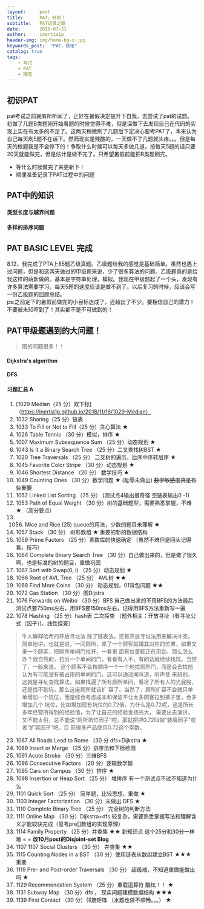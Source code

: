 ```yaml
---
layout:     post
title:      PAT，开始！
subtitle:   PAT记录之路
date:       2018-07-21
author:     inertia1p
header-img: img/home-bg-o.jpg
keywords_post:  "PAT，随笔"
catalog: true
tags:
    - 考试
    - PAT
    - 随笔
---
```


## 初识PAT

  pat考试之前就有所听闻了，正好在暑假决定提升下自我，去尝试了pat的试题。初做了几题B类题刚开始看题的时候觉得不难，但是深做下去发现自己在代码的实现上实在有太多的不足了。这两天稍微刷了几题后下定决心要考PAT了，本来认为自己每天刷5题不在话下。然而现实是残酷的，一天做不了几题就头疼。。。但是每天的做题我是不会停下的！争取什么时候可以每天多做几道。按每天5题的话只要20天就能做完，但是估计是做不完了。只希望暑假前能把B类题刷完。<br>
  * 等什么时候做完了来更新下！
  * 顺便准备记录下PAT过程中的问题

## PAT中的知识

#### 类型长度与越界问题


#### 多样的排序问题

## PAT BASIC LEVEL 完成

8.12，我完成了PTA上85题乙级真题。乙级题给我的感觉是基础简单。虽然也遇上过问题，但是和这两天做过的甲级题来说，少了很多算法的问题。乙级题真的是给我这样的萌新做的。基本是字符串处理，模拟。我现在甲级题起了一个头，发现有许多算法需要学习，每天5题的速度应该是做不到了。以后复习的时候，应该会写一份乙级题的回顾总结。  
ps:之前定下的暑假前做完的小目标达成了，还超出了不少。要相信自己的潜力！不要被未知吓到了！其实都不是不可做到的！


## PAT甲级题遇到的大问题！

>图的问题很多！！

#### Dijkstra's algorithm

#### DFS

#### 习题汇总 A

1. [1029 Median（25 分）双下标]（https://inertia1p.github.io/2018/11/16/1029-Median）
2. 1032 Sharing（25 分）链表
3. 1033 To Fill or Not to Fill（25 分）贪心算法 ★
4. 1026 Table Tennis （30 分）模拟，排序 ★
5. 1007 Maximum Subsequence Sum （25 分）动态规划 ★
6. 1043 Is It a Binary Search Tree （25 分）二叉查找树BST ★
7. 1020 Tree Traversals （25 分） 二叉树的遍历，后序中序转层序 ★
8. 1045 Favorite Color Stripe （30 分）动态规划 ★
9. 1046 Shortest Distance （20 分） 数学技巧 ★
10. 1049 Counting Ones （30 分）数学问题 ★ (耻辱未做出)
~~数学敏感度真是有些重要~~
11. 1052 Linked List Sorting （25 分） (测试点4输出很奇怪 空链表输出0 -1)
12. 1053 Path of Equal Weight （30 分）树的基础题型，需要熟悉掌握，不难 ★ （高分要点）
13. 1056. Mice and Rice (25) queue的用法，少数的题目未理解 ★
14. 1057 Stack （30 分） 树形数组 ★ 重要的新的数据结构
15. 1059 Prime Factors （25 分）素数库的快速确定 （虽然不难但是回头记得看，技巧）
16. 1064 Complete Binary Search Tree （30 分）自己做出来的，但是做了很久啊，也是标准的树的题目，重做巩固
17. 1067 Sort with Swap(0, i) （25 分）动态规划 ★
18. 1066 Root of AVL Tree （25 分） AVL树 ★★
19. 1068 Find More Coins （30 分） 动态规划，01背包问题 ★★
20. 1072 Gas Station （30 分）图Dijstra
21. 1076 Forwards on Weibo （30 分）BFS 自己做出来的不用BFS的方法最后测试点要750ms左右，用BFS要150ms左右，记得用BFS方法重新写一遍
22. 1078 Hashing （25 分）hash表 二次探查 （题外相关：开放寻址（有寻址公式（因子）)、线性探查）
>牛人解释哈希的开放寻址法
除了链表法，还有开放寻址法用来解决冲突。
    简单地讲，也就是说，一间厕所，来了一个顾客就蹲其对应的位置，如果又来一个顾客，把厕所单间门拉开，一看里
面有位童鞋正在用劲，那么怎么办？很自然的，拉另一个单间的门，看看有人不，有的话就继续找坑。当然了，一般来说，
这个顾客不会按顺序一个一个地拉厕所门，而是会去拉他认为有可能没有被占用的单间的门，这可以通过闻味道，听声音
来辨别，这就是寻址查找算法。如果找遍了所有厕所单间，看尽了所有人的光屁股，还是找不到坑，那么这座厕所就该扩
容了。当然了，厕所扩容不会就只单单增加一个坑位，而是综合考虑成本和保证不让太多顾客拉到裤子里，会多增加几个
坑位，比如增加现有坑位的0.72倍。为什么是0.72呢，这是所长多年经营所得到的经验值，为了让自己的经验发扬光大，
需要出去演讲，又不能太俗，总不能说“厕所坑位因子”吧，那就把把0.72叫做“装填因子”或者“扩容因子”吧。目
前很多产品使用0.72这个常数。

23. 1087 All Roads Lead to Rome （30 分 dfs+Dijkstra ★
24. 1089 Insert or Merge （25 分）排序法和下标检测
25. 1091 Acute Stroke （30 分）三维BFS
26. 1096 Consecutive Factors （20 分）逻辑数学题
27. 1095 Cars on Campus （30 分）排序 ★
28. 1098 Insertion or Heap Sort （25 分） 堆排序 有一个测试点不过不知道为什么
29. 1101 Quick Sort （25 分） 简单题，比较思想，重做 ★
30. 1103 Integer Factorization （30 分）未做出 DFS ★
31. 1110 Complete Binary Tree （25 分） 完全树的判断方法
32. 1111 Online Map （30 分）Dijkstra+dfs 较复杂，需要熟悉掌握写法和理解含义才能较快完成（思考pre[]数组的实现原理）
33. 1114 Family Property （25 分）并查集 ★★ 新知识点 这个25分和30分一样难 =   =
 **改10月post的Disjoint-set Blog**
34. 1107 1107 Social Clusters （30 分） 并查集 ★★
35. 1115 Counting Nodes in a BST （30 分）使用链表从数组建立BST  ★★★ 重要
36. 1119 Pre- and Post-order Traversals （30 分） 超级难，不知道重做能做出吗 ★
37. 1129 Recommendation System （25 分）重载运算符 酷炫！！ ★
38. 1131 Subway Map （30 分）dfs ， 现实问题建模数据结构 ★★★
39. 1139 First Contact （30 分）邻接矩阵 （水题也做不顺畅。。。） ★
